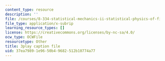 ```yaml
---
content_type: resource
description: ''
file: /courses/8-334-statistical-mechanics-ii-statistical-physics-of-fields-spring-2014/37ea79891e9650b49682512b10774a77_iecno1uInk8.vtt
file_type: application/x-subrip
learning_resource_types: []
license: https://creativecommons.org/licenses/by-nc-sa/4.0/
ocw_type: OCWFile
resourcetype: Other
title: 3play caption file
uid: 37ea7989-1e96-50b4-9682-512b10774a77
---
```

